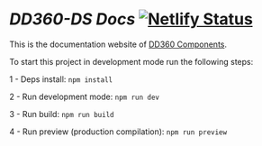 # ***DD360-DS Docs*** [![Netlify Status](https://api.netlify.com/api/v1/badges/0bf91d2d-9ba9-4c6c-b8e0-03955a9a711e/deploy-status)](https://app.netlify.com/sites/dd360-ds/deploys)


This is the documentation website of [DD360 Components](https://github.com/dd3tech/dd360-components).

To start this project in development mode run the following steps:

1 -  Deps install: `npm install`

2 -  Run development mode:  `npm run dev`

3 - Run build: `npm run build`

4 - Run preview (production compilation): `npm run preview`


